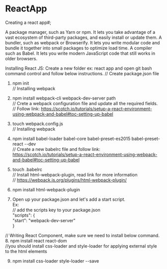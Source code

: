 # ReactApp
Creating a react app#;

A package manager, such as Yarn or npm. It lets you take advantage of a vast ecosystem of third-party packages, and easily install or update them.
A bundler, such as webpack or Browserify. It lets you write modular code and bundle it together into small packages to optimize load time.
A compiler such as Babel. It lets you write modern JavaScript code that still works in older browsers.


Installing React JS:
Create a new folder ex: react app and open git bash command control and follow below instructions.
// Create package.json file
1. npm init <br />
// Installing webpack <br />
2. npm install webpack-cli webpack-dev-server path <br />
// Crete a webpack configuration file and update all the required fields. <br />
// Follow link: https://scotch.io/tutorials/setup-a-react-environment-using-webpack-and-babel#toc-setting-up-babel <br />
3. touch webpack.config.js <br />
// Installing webpack <br />
4. npm install babel-loader babel-core babel-preset-es2015 babel-preset-react --dev <br />
// Create a new babelrc file and follow link: https://scotch.io/tutorials/setup-a-react-environment-using-webpack-and-babel#toc-setting-up-babel <br />
5. touch .babelrc <br />
// Install html-webpack-plugin, read link for more information <br />
// https://webpack.js.org/plugins/html-webpack-plugin/ <br />

6. npm install html-webpack-plugin <br />
7. Open up your package.json and let's add a start script. <br />
Ex: <br />
  // add the scripts key to your package.json <br />
  "scripts": { <br />
    "start": "webpack-dev-server" <br />
  } <br />

// Writing React Component, make sure we need to install below command. <br />
8. npm install react react-dom <br />
//you should install css-loader and style-loader for applying external style to the  html elements

9. npm install css-loader style-loader --save